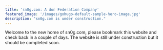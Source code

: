 ```yaml
---
title: 'sn0g.com: A don Federation Company'
featured_image: '/images/gohugo-default-sample-hero-image.jpg'
description: "sn0g.com is under construction."
---
```


Welcome to the new home of sn0g.com, please bookmark this website and check back in a couple of days. The website is still under construction but it should be completed soon.

